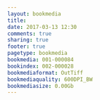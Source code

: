 ```yaml
---
layout: bookmedia
title:
date: 2017-03-13 12:30
comments: true
sharing: true
footer: true
pagetype: bookmedia 
bookmedia: 001-000084
bookindex: 002-000028
bookmediaformat: OutTiff
bookmediaquality: 600DPI_BW
bookmediasize: 0.00Gb
---
```

